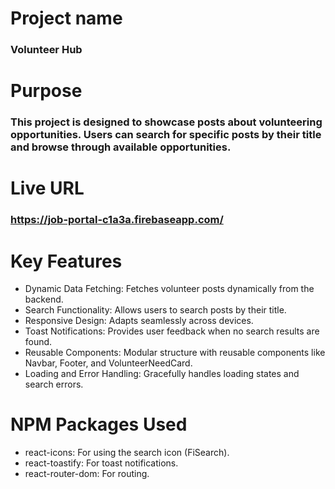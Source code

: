 # Project name
### Volunteer Hub

# Purpose
### This project is designed to showcase posts about volunteering opportunities. Users can search for specific posts by their title and browse through available opportunities.

# Live URL
### https://job-portal-c1a3a.firebaseapp.com/

# Key Features

- Dynamic Data Fetching: Fetches volunteer posts dynamically from the backend.
- Search Functionality: Allows users to search posts by their title.
- Responsive Design: Adapts seamlessly across devices.
- Toast Notifications: Provides user feedback when no search results are found.
- Reusable Components: Modular structure with reusable components like Navbar, Footer, and VolunteerNeedCard.
- Loading and Error Handling: Gracefully handles loading states and search errors.

# NPM Packages Used
- react-icons: For using the search icon (FiSearch).
- react-toastify: For toast notifications.
- react-router-dom: For routing.